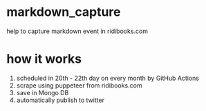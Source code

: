 # markdown_capture
help to capture markdown event in ridibooks.com

# how it works
1. scheduled in 20th - 22th day on every month by GitHub Actions
2. scrape using puppeteer from ridibooks.com
3. save in Mongo DB
4. automatically publish to twitter
